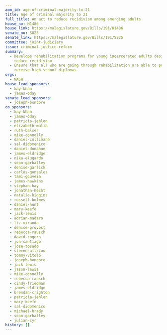```yaml
---
aom_id: age-of-criminal-majority-to-21
title: Age of criminal majority to 21
full_title: An act to reduce recidivism among emerging adults
house_no: H1486
house_link: https://malegislature.gov/Bills/191/H1486
senate_no: S825
senate_link: https://malegislature.gov/Bills/191/S825
committee: joint-judiciary
issue: criminal-justice-reform
summary:
  - Develops rehabilitation programs for young incarcerated adults designed to
    reduce recidivism
  - Ensure that all who are going through rehabilitation are able to pursue and
    receive high school diplomas
orgs:
  - NASW
house_lead_sponsors:
  - kay-khan
  - james-oday
senate_lead_sponsors:
  - joseph-boncore
co_sponsors:
  - kay-khan
  - james-oday
  - patricia-jehlen
  - elizabeth-malia
  - ruth-balser
  - mike-connolly
  - daniel-cullinane
  - sal-didomenico
  - daniel-donahue
  - james-eldridge
  - nika-elugardo
  - sean-garballey
  - denise-garlick
  - carlos-gonzalez
  - tami-gouveia
  - james-hawkins
  - stephan-hay
  - jonathan-hecht
  - natalie-higgins
  - russell-holmes
  - daniel-hunt
  - mary-keefe
  - jack-lewis
  - adrian-madaro
  - liz-miranda
  - denise-provost
  - rebecca-rausch
  - david-rogers
  - jon-santiago
  - jose-tosado
  - steven-ultrino
  - tommy-vitolo
  - joseph-boncore
  - jack-lewis
  - jason-lewis
  - mike-connolly
  - rebecca-rausch
  - cindy-friedman
  - james-eldridge
  - brendan-crighton
  - patricia-jehlen
  - mary-keefe
  - sal-didomenico
  - michael-brady
  - sean-garballey
  - julian-cyr
history: []
---
```

